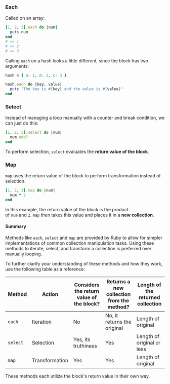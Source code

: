 ### Each

Called on an array:

```ruby
[1, 2, 3].each do |num|
  puts num
end
# => 1
# => 2
# => 3

```

Calling `each` on a hash looks a little different, since the block has two arguments:

```ruby
hash = { a: 1, b: 2, c: 3 }

hash.each do |key, value|
  puts "The key is #{key} and the value is #{value}"
end
```

### Select

Instead of managing a loop manually with a counter and break condition, we can just do this:

```ruby
[1, 2, 3].select do |num|
  num.odd?
end
```

To perform selection, `select` evaluates the **return value of the block**.

### Map

`map` uses the return value of the block to perform transformation instead of selection.

```ruby
[1, 2, 3].map do |num|
  num * 2
end
```

In this example, the return value of the block is the product of `num` and `2`. `map` then takes this value and places it in a **new collection**.

#### Summary

Methods like `each`, `select` and `map` are provided by Ruby to allow for simpler implementations of common collection manipulation tasks. Using these methods to iterate, select, and transform a collection is preferred over manually looping.

To further clarify your understanding of these methods and how they work, use the following table as a reference:

|Method|Action|Considers the return value of the block?|Returns a new collection from the method?|Length of the returned collection|
|---|---|---|---|---|
|`each`|Iteration|No|No, it returns the original|Length of original|
|`select`|Selection|Yes, its truthiness|Yes|Length of original or less|
|`map`|Transformation|Yes|Yes|Length of original|

These methods each utilize the block's return value in their own way.